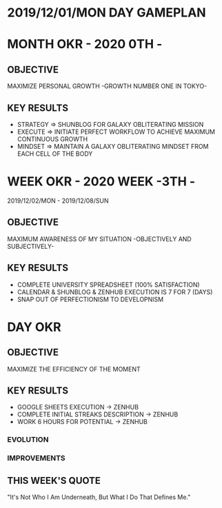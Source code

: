 # 2019/12/01/MON DAY GAMEPLAN

# MONTH OKR - 2020 0TH -

## OBJECTIVE

MAXIMIZE PERSONAL GROWTH -GROWTH NUMBER ONE IN TOKYO-

## KEY RESULTS

- STRATEGY => SHUNBLOG FOR GALAXY OBLITERATING MISSION
- EXECUTE => INITIATE PERFECT WORKFLOW TO ACHIEVE MAXIMUM CONTINUOUS GROWTH
- MINDSET => MAINTAIN A GALAXY OBLITERATING MINDSET FROM EACH CELL OF THE BODY

# WEEK OKR - 2020 WEEK -3TH -

2019/12/02/MON - 2019/12/08/SUN

## OBJECTIVE

MAXIMUM AWARENESS OF MY SITUATION -OBJECTIVELY AND SUBJECTIVELY-

## KEY RESULTS

- COMPLETE UNIVERSITY SPREADSHEET (100% SATISFACTION)
- CALENDAR & SHUNBLOG & ZENHUB EXECUTION IS 7 FOR 7 (DAYS)
- SNAP OUT OF PERFECTIONISM TO DEVELOPNISM

# DAY OKR

## OBJECTIVE

MAXIMIZE THE EFFICIENCY OF THE MOMENT

## KEY RESULTS

- GOOGLE SHEETS EXECUTION -> ZENHUB
- COMPLETE INITIAL STREAKS DESCRIPTION -> ZENHUB
- WORK 6 HOURS FOR POTENTIAL -> ZENHUB

### EVOLUTION

### IMPROVEMENTS

## THIS WEEK'S QUOTE

"It's Not Who I Am Underneath, But What I Do That Defines Me."
